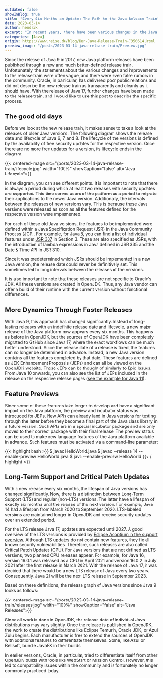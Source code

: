 ```yaml
---
outdated: false
showInBlog: true
title: "Every Six Months an Update: The Path to the Java Release Train"
date: 2023-03-14
author: hendrik
excerpt: "In recent years, there have been various changes in the Java Release Train, leading to confusion and misunderstandings within the community. This post will give an overview of the changes and how you can be better prepared for the next Java releases."
categories: [Java]
origin: https://www.heise.de/blog/Der-Java-Release-Train-7350614.html
preview_image: "/posts/2023-03-14-java-release-train/Preview.jpg"
---
```


Since the release of Java 9 in 2017, new Java platform releases have been published through a new and much better-defined release train.
Unfortunately, the statements about the various changes and improvements to the release train were often vague, and there were even false rumors in the community.
Oracle, in particular, has delivered poor public relations and did not describe the new release train as transparently and cleanly as it should have.
With the release of Java 17, further changes have been made to the release train, and I would like to use this post to describe the specific process.

## The good old days

Before we look at the new release train, it makes sense to take a look at the releases of older Java versions.
The following diagram shows the release date and lifecycle of Java 6, 7, and 8.
The lifecycle of the versions is defined by the availability of free security updates for the respective version.
Once there are no more free updates for a version, its lifecycle ends in the diagram.

{{< centered-image src="/posts/2023-03-14-java-release-train/lifecycle.jpg" width="100%" showCaption="false" alt="Java Lifecycle">}}

In the diagram, you can see different points.
It is important to note that there is always a period during which at least two releases with security updates are supported.
This time serves users of the platform as a period to migrate their applications to the newer Java version.
Additionally, the intervals between the releases of new versions vary.
This is because these Java versions were released as soon as all the features defined for the respective version were implemented.

For each of these old Java versions, the features to be implemented were defined within a Java Specification Request (JSR) in the Java Community Process (JCP).
For example, for Java 8, you can find a list of individual features under [JSR 337](https://www.jcp.org/en/jsr/detail?id=337) in Section 3.
These are also specified as JSRs, with the introduction of lambda expressions in Java defined in JSR 335 and the Date & Time API in JSR 310.

Since it was predetermined which JSRs should be implemented in a new Java version, the release date could never be definitively set.
This sometimes led to long intervals between the releases of the versions.

It is also important to note that these releases are not specific to Oracle's JDK.
All these versions are created in OpenJDK.
Thus, any Java vendor can offer a build of their runtime with the current version without functional differences.

## More Dynamics Through Faster Releases

With Java 9, this approach has changed significantly.
Instead of long-lasting releases with an indefinite release date and lifecycle, a new major release of the Java platform now appears every six months.
This happens as before in OpenJDK, but the sources of OpenJDK have been completely migrated to GitHub since Java 17, where the exact workflows can be much better understood.
Since the release date of a release is fixed, the features can no longer be determined in advance.
Instead, a new Java version contains all the features completed by that date.
These features are defined as JDK Enhancement Proposals (JEPs) and can all be viewed on the [OpenJDK website](https://openjdk.org/jeps/0).
These JEPs can be thought of similarly to Epic Issues.
From Java 10 onwards, you can also see the list of JEPs included in the release on the respective release pages ([see the example for Java 11](https://openjdk.org/projects/jdk/11/)).

## Feature Previews

Since some of these features take longer to develop and have a significant impact on the Java platform, the preview and incubator status was introduced for JEPs.
New APIs can already land in Java versions for testing through the latter before they become a final part of the Java class library in a future version.
Such APIs are in a special incubator package and are only moved to their correct package with their final release.
The preview status can be used to make new language features of the Java platform available in advance.
Such features must be activated via a command-line parameter:

{{< highlight bash >}}
$ javac HelloWorld.java
$ javac --release 14 --enable-preview HelloWorld.java
$ java --enable-preview HelloWorld
{{< / highlight >}}

## Long-Term Support and Critical Patch Updates

With a new release every six months, the lifespan of Java versions has changed significantly.
Now, there is a distinction between Long-Term Support (LTS) and regular (non-LTS) versions.
The latter have a lifespan of exactly six months until the release of the next version.
For example, Java 14 had a lifespan from March 2020 to September 2020.
LTS-labeled versions are maintained longer in OpenJDK and receive security updates over an extended period.

For the LTS release Java 17, updates are expected until 2027.
A good overview of the LTS versions is provided by [Eclipse Adoptium in the support overview](https://adoptium.net/de/support/).
Although LTS updates do not contain new features, they fix all known security vulnerabilities.
Therefore, such releases are also called Critical Patch Updates (CPU).
For Java versions that are not defined as LTS versions, two planned CPU releases appear.
For example, for Java 16, version 16.0.1 was released as a CPU in April 2021 and version 16.0.2 in July 2021 after the first release in March 2021.
With the release of Java 17, it was decided that there would be a new LTS release of Java every two years.
Consequently, Java 21 will be the next LTS release in September 2023.

Based on these definitions, the release graph of Java versions since Java 9 looks as follows:

{{< centered-image src="/posts/2023-03-14-java-release-train/releases.jpg" width="100%" showCaption="false" alt="Java Releases">}}

Since all work is done in OpenJDK, the release date of individual Java distributions may vary slightly.
Once the release is published in OpenJDK, the work to create the distributions like Eclipse Temurin, Oracle JDK, or Azul Zulu begins.
Each manufacturer is free to extend the sources of OpenJDK with additional features to differentiate themselves.
Some, like Azul or Bellsoft, bundle JavaFX in their builds.

In earlier versions, Oracle, in particular, tried to differentiate itself from other OpenJDK builds with tools like WebStart or Mission Control.
However, this led to compatibility issues within the community and is fortunately no longer commonly practiced today.